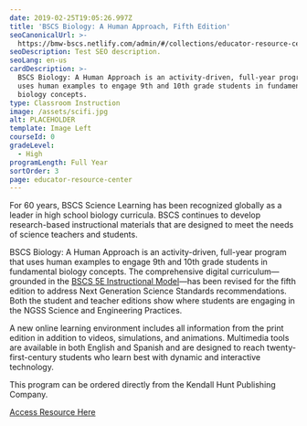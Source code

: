 ```yaml
---
date: 2019-02-25T19:05:26.997Z
title: 'BSCS Biology: A Human Approach, Fifth Edition'
seoCanonicalUrl: >-
  https://bmw-bscs.netlify.com/admin/#/collections/educator-resource-center/bscs-biology-human-approach
seoDescription: Test SEO description.
seoLang: en-us
cardDescription: >-
  BSCS Biology: A Human Approach is an activity-driven, full-year program that
  uses human examples to engage 9th and 10th grade students in fundamental
  biology concepts. 
type: Classroom Instruction
image: /assets/scifi.jpg
alt: PLACEHOLDER
template: Image Left
courseId: 0
gradeLevel:
  - High
programLength: Full Year
sortOrder: 3
page: educator-resource-center
---
```

For 60 years, BSCS Science Learning has been recognized globally as a leader in high school biology curricula. BSCS continues to develop research-based instructional materials that are designed to meet the needs of science teachers and students. 

BSCS Biology: A Human Approach is an activity-driven, full-year program that uses human examples to engage 9th and 10th grade students in fundamental biology concepts. The comprehensive digital curriculum—grounded in the [BSCS 5E Instructional Model](/bscs-5e-instructional-model)—has been revised for the fifth edition to address Next Generation Science Standards recommendations. Both the student and teacher editions show where students are engaging in the NGSS Science and Engineering Practices. 

A new online learning environment includes all information from the print edition in addition to videos, simulations, and animations. Multimedia tools are available in both English and Spanish and are designed to reach twenty-first-century students who learn best with dynamic and interactive technology. 

This program can be ordered directly from the Kendall Hunt Publishing Company.  

<a class="btn btn-outline-secondary" href="http://k12.kendallhunt.com/program/bscs-biology-human-approach-fifth-edition/" target="_blank" rel="noopener noreferrer">Access Resource Here</a>
